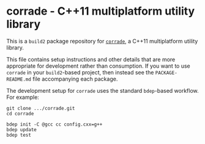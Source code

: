 # corrade - C++11 multiplatform utility library

This is a `build2` package repository for [`corrade`](https://github.com/mosra/corrade),
a C++11 multiplatform utility library.

This file contains setup instructions and other details that are more
appropriate for development rather than consumption. If you want to use
`corrade` in your `build2`-based project, then instead see the
`PACKAGE-README.md` file accompanying each package.

The development setup for `corrade` uses the standard `bdep`-based workflow.
For example:

```
git clone .../corrade.git
cd corrade

bdep init -C @gcc cc config.cxx=g++
bdep update
bdep test
```
